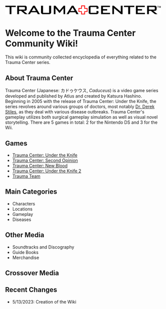 ![Recurring Western logo for the series.](Trauma_center_logo.png)
# Welcome to the Trauma Center Community Wiki!

This wiki is community collected encyclopedia of everything related to the Trauma Center series.	

## About Trauma Center

Trauma Center (Japanese: カドゥケウス, *Caduceus*) is a video game series developed and published by Atlus and created by Katsura Hashino. Beginning in 2005 with the release of Trauma Center: Under the Knife, the series revolves around various groups of doctors, most notably [Dr. Derek Stiles](games/so/characters/derek.md), as they deal with various disease outbreaks. Trauma Center's gameplay utilizes both surgical gameplay simulation as well as visual novel storytelling. There are 5 games in total: 2 for the Nintendo DS and 3 for the Wii. 

## Games

* [Trauma Center: Under the Knife](games/utk/utk.md)
* [Trauma Center: Second Opinion](games/so/so.md)
* [Trauma Center: New Blood](games/nb/nb.md)
* [Trauma Center: Under the Knife 2](games/utk2/utk2.md)
* [Trauma Team](games/tt/tt.md)

## Main Categories

* Characters
* Locations
* Gameplay
* Diseases

## Other Media

* Soundtracks and Discography
* Guide Books
* Merchandise

## Crossover Media

## Recent Changes

* 5/13/2023: Creation of the Wiki